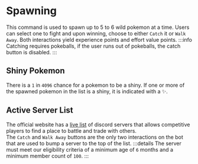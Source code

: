 # Spawning

This command is used to spawn up to 5 to 6 wild pokemon at a time. Users can select one to fight and upon winning, choose to either `Catch` it or `Walk Away`. Both interactions yield experience points and effort value points.
:::info
Catching requires pokeballs, if the user runs out of pokeballs, the catch button is disabled.
:::

## Shiny Pokemon

There is a `1` in `4096` chance for a pokemon to be a shiny. If one or more of the spawned pokemon in the list is a shiny, it is indicated with a ✨.

## Active Server List

The official website has a [live list](https://pokecord.org/active) of discord servers that allows competitive players to find a place to battle and trade with others.<br>
The `Catch` and `Walk Away` buttons are the only two interactions on the bot that are used to bump a server to the top of the list.
:::details
The server must meet our eligibility criteria of a minimum age of `6` months and a minimum member count of `100`.
:::
